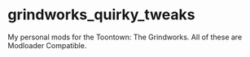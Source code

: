 # grindworks_quirky_tweaks
My personal mods for the Toontown: The Grindworks. All of these are Modloader Compatible.
